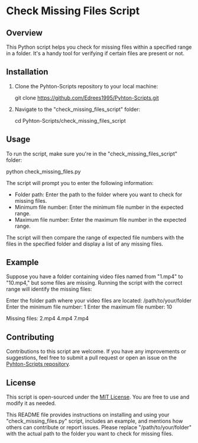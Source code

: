 
# Check Missing Files Script

## Overview

This Python script helps you check for missing files within a specified range in a folder. It's a handy tool for verifying if certain files are present or not.

## Installation

1. Clone the Pyhton-Scripts repository to your local machine:

   
   git clone https://github.com/Edrees1995/Pyhton-Scripts.git
   

2. Navigate to the "check_missing_files_script" folder:

   
   cd Pyhton-Scripts/check_missing_files_script
   

## Usage

To run the script, make sure you're in the "check_missing_files_script" folder:


python check_missing_files.py


The script will prompt you to enter the following information:

- Folder path: Enter the path to the folder where you want to check for missing files.
- Minimum file number: Enter the minimum file number in the expected range.
- Maximum file number: Enter the maximum file number in the expected range.

The script will then compare the range of expected file numbers with the files in the specified folder and display a list of any missing files.

## Example

Suppose you have a folder containing video files named from "1.mp4" to "10.mp4," but some files are missing. Running the script with the correct range will identify the missing files:


Enter the folder path where your video files are located: /path/to/your/folder
Enter the minimum file number: 1
Enter the maximum file number: 10

Missing files:
2.mp4
4.mp4
7.mp4


## Contributing

Contributions to this script are welcome. If you have any improvements or suggestions, feel free to submit a pull request or open an issue on the [Pyhton-Scripts repository](https://github.com/Edrees1995/Pyhton-Scripts).

## License

This script is open-sourced under the [MIT License](https://github.com/Edrees1995/Pyhton-Scripts/blob/main/LICENSE). You are free to use and modify it as needed.



This README file provides instructions on installing and using your "check_missing_files.py" script, includes an example, and mentions how others can contribute or report issues. Please replace "/path/to/your/folder" with the actual path to the folder you want to check for missing files.